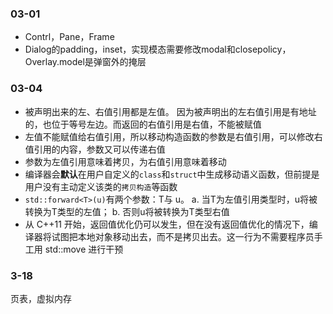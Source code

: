### 03-01

- Contrl，Pane，Frame
- Dialog的padding，inset，实现模态需要修改modal和closepolicy，Overlay.model是弹窗外的掩层



### 03-04

- 被声明出来的左、右值引用都是左值。 因为被声明出的左右值引用是有地址的，也位于等号左边。而返回的右值引用是右值，不能被赋值
- 左值不能赋值给右值引用，所以移动构造函数的参数是右值引用，可以修改右值引用的内容，参数又可以传递右值
- 参数为左值引用意味着拷贝，为右值引用意味着移动
- 编译器会**默认**在用户自定义的`class`和`struct`中生成移动语义函数，但前提是用户没有主动定义该类的`拷贝构造`等函数
- `std::forward<T>(u)`有两个参数：T与 u。 a. 当T为左值引用类型时，u将被转换为T类型的左值； b. 否则u将被转换为T类型右值
- 从 C++11 开始，返回值优化仍可以发生，但在没有返回值优化的情况下，编译器将试图把本地对象移动出去，而不是拷贝出去。这一行为不需要程序员手工用 std::move 进行干预



### 3-18

页表，虚拟内存
